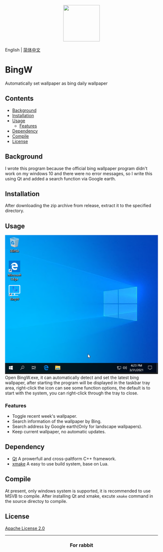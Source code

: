<div align=center>
    <img width="120" height="120" src="./src/main.ico">
</div>  

English | [简体中文](./readme_zh-cn.md)  

# BingW  
Automatically set wallpaper as bing daily wallpaper  

## Contents

- [Background](#Background)
- [Installation](#Installation)
- [Usage](#Usage)
    - [Features](#Features)
- [Dependency](#Dependency)
- [Compile](#Compile)
- [License](#License)

## Background  
I wrote this program because the official bing wallpaper program didn't work on my windows 10 and there were no error messages, so I write this using Qt and added a search function via Google earth.  

## Installation  
After downloading the zip archive from release, extract it to the specified directory.

## Usage  
![avatar](./Images/usage.webp)  
Open BingW.exe, it can automatically detect and set the latest bing wallpaper, after starting the program will be displayed in the taskbar tray area, right-click the icon can see some function options, the default is to start with the system, you can right-click through the tray to close.  

### Features  
* Toggle recent week's wallpaper.  
* Search information of the wallpaper by Bing.  
* Search address by Google earth(Only for landscape wallpapers).  
* Keep current wallpaper, no automatic updates.  

## Dependency
* [Qt](https://www.qt.io/) A prowerfull and cross-paltform C++ framework.  
* [xmake](https://github.com/xmake-io/xmake) A easy to use build system, base on Lua.  

## Compile
At present, only windows system is supported, it is recommended to use MSVB to compile. After installing Qt and xmake, excute `xmake` command in the source directoy to compile.

## License
[Apache License 2.0](https://www.apache.org/licenses/LICENSE-2.0)

---
<div align="center">
<h3>For rabbit</h3>
</div>
